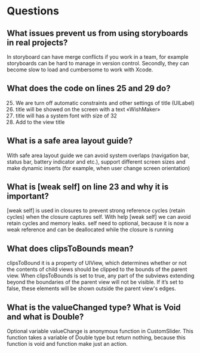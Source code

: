# Questions
## What issues prevent us from using storyboards in real projects?
In storyboard can have merge conflicts if you work in a team, for example storyboards can be hard to manage in version control. Secondly, they can become slow to load and cumbersome to work with Xcode.

## What does the code on lines 25 and 29 do? 
25. We are turn off automatic constraints and other settings of title (UILabel)
26. title will be showed on the screen with a text «WishMaker»
27. title will has a system font with size of 32
29. Add to the view title

## What is a safe area layout guide?
With safe area layout guide we can avoid system overlaps (navigation bar, status bar, battery indicator and etc.), support different screen sizes and make dynamic inserts (for example, when user change screen orientation)

## What is [weak self] on line 23 and why it is important?
[weak self] is used in closures to prevent strong reference cycles (retain cycles) when the closure captures self.
With help [weak self] we can avoid retain cycles and memory leaks. self need to optional, because it is now a weak reference and can be deallocated while the closure is running

## What does clipsToBounds mean?
clipsToBound it is a property of UIView, which determines whether or not the contents of child views should be clipped to the bounds of the parent view. When clipsToBounds is set to true, any part of the subviews extending beyond the boundaries of the parent view will not be visible. If it’s set to false, these elements will be shown outside the parent view's edges.

## What is the valueChanged type? What is Void and what is Double?

Optional variable valueChange is anonymous function in CustomSlider. This function takes a variable of Double type but return nothing, because this function is void and function make just an action.
